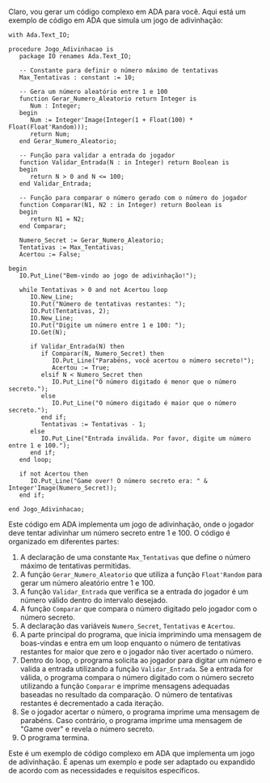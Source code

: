 Claro, vou gerar um código complexo em ADA para você. Aqui está um exemplo de código em ADA que simula um jogo de adivinhação:

```
with Ada.Text_IO;

procedure Jogo_Adivinhacao is
   package IO renames Ada.Text_IO;
   
   -- Constante para definir o número máximo de tentativas
   Max_Tentativas : constant := 10;
   
   -- Gera um número aleatório entre 1 e 100
   function Gerar_Numero_Aleatorio return Integer is
      Num : Integer;
   begin
      Num := Integer'Image(Integer(1 + Float(100) * Float(Float'Random)));
      return Num;
   end Gerar_Numero_Aleatorio;
   
   -- Função para validar a entrada do jogador
   function Validar_Entrada(N : in Integer) return Boolean is
   begin
      return N > 0 and N <= 100;
   end Validar_Entrada;
   
   -- Função para comparar o número gerado com o número do jogador
   function Comparar(N1, N2 : in Integer) return Boolean is
   begin
      return N1 = N2;
   end Comparar;
   
   Numero_Secret := Gerar_Numero_Aleatorio;
   Tentativas := Max_Tentativas;
   Acertou := False;
   
begin
   IO.Put_Line("Bem-vindo ao jogo de adivinhação!");
   
   while Tentativas > 0 and not Acertou loop
      IO.New_Line;
      IO.Put("Número de tentativas restantes: ");
      IO.Put(Tentativas, 2);
      IO.New_Line;
      IO.Put("Digite um número entre 1 e 100: ");
      IO.Get(N);
      
      if Validar_Entrada(N) then
         if Comparar(N, Numero_Secret) then
            IO.Put_Line("Parabéns, você acertou o número secreto!");
            Acertou := True;
         elsif N < Numero_Secret then
            IO.Put_Line("O número digitado é menor que o número secreto.");
         else
            IO.Put_Line("O número digitado é maior que o número secreto.");
         end if;
         Tentativas := Tentativas - 1;
      else
         IO.Put_Line("Entrada inválida. Por favor, digite um número entre 1 e 100.");
      end if;
   end loop;
   
   if not Acertou then
      IO.Put_Line("Game over! O número secreto era: " & Integer'Image(Numero_Secret));
   end if;
   
end Jogo_Adivinhacao;
```

Este código em ADA implementa um jogo de adivinhação, onde o jogador deve tentar adivinhar um número secreto entre 1 e 100. O código é organizado em diferentes partes:

1. A declaração de uma constante `Max_Tentativas` que define o número máximo de tentativas permitidas.
2. A função `Gerar_Numero_Aleatorio` que utiliza a função `Float'Random` para gerar um número aleatório entre 1 e 100.
3. A função `Validar_Entrada` que verifica se a entrada do jogador é um número válido dentro do intervalo desejado.
4. A função `Comparar` que compara o número digitado pelo jogador com o número secreto.
5. A declaração das variáveis `Numero_Secret`, `Tentativas` e `Acertou`.
6. A parte principal do programa, que inicia imprimindo uma mensagem de boas-vindas e entra em um loop enquanto o número de tentativas restantes for maior que zero e o jogador não tiver acertado o número.
7. Dentro do loop, o programa solicita ao jogador para digitar um número e valida a entrada utilizando a função `Validar_Entrada`. Se a entrada for válida, o programa compara o número digitado com o número secreto utilizando a função `Comparar` e imprime mensagens adequadas baseadas no resultado da comparação. O número de tentativas restantes é decrementado a cada iteração.
8. Se o jogador acertar o número, o programa imprime uma mensagem de parabéns. Caso contrário, o programa imprime uma mensagem de "Game over" e revela o número secreto.
9. O programa termina.

Este é um exemplo de código complexo em ADA que implementa um jogo de adivinhação. É apenas um exemplo e pode ser adaptado ou expandido de acordo com as necessidades e requisitos específicos.